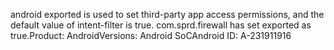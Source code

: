 android exported is used to set third-party app access permissions, and the default value of intent-filter is true. com.sprd.firewall has set exported as true.Product: AndroidVersions: Android SoCAndroid ID: A-231911916
